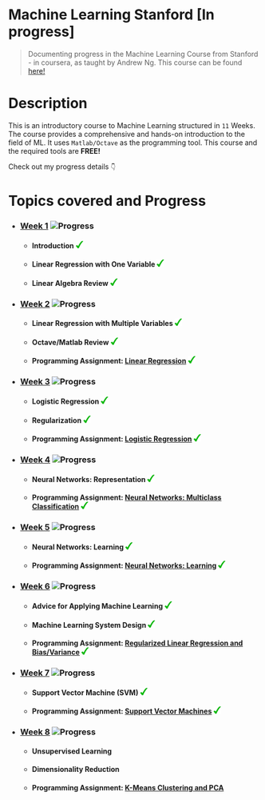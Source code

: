 # Machine Learning Stanford [In progress]
> Documenting progress in the Machine Learning Course from Stanford - in coursera, as taught by Andrew Ng. This course can be found <a href="https://www.coursera.org/learn/machine-learning/home/welcome" target="_blank">here!</a>

# Description

This is an introductory course to Machine Learning structured in ```11``` Weeks. The course provides a comprehensive and hands-on introduction to the field of ML. It uses ```Matlab/Octave``` as the programming tool. This course and the required tools are <strong>FREE!</strong>

Check out my progress details ```👇```

# Topics covered and Progress

* ### <a href="https://github.com/jeury301/ml-coursera/blob/master/lecture-notes/Week-1.pdf">Week 1</a> ![Progress](http://progressed.io/bar/100?title=Completion)  
	* #### Introduction ![](/README.MD-Resources/checked-15px.png)
  	* #### Linear Regression with One Variable ![](/README.MD-Resources/checked-15px.png)
	* #### Linear Algebra Review ![](/README.MD-Resources/checked-15px.png)

* ### <a href="https://github.com/jeury301/ml-coursera/blob/master/lecture-notes/Week-2.pdf">Week 2</a> ![Progress](http://progressed.io/bar/100?title=Completion)
	* #### Linear Regression with Multiple Variables ![](/README.MD-Resources/checked-15px.png)
	* #### Octave/Matlab Review ![](/README.MD-Resources/checked-15px.png)
  	* #### Programming Assignment: <a href="https://github.com/jeury301/ml-coursera/tree/master/programming-exercises/submissions/machine-learning-ex1/readme.md">Linear Regression</a> ![](/README.MD-Resources/checked-15px.png)

* ### <a href="https://github.com/jeury301/ml-coursera/blob/master/lecture-notes/Week-3.pdf">Week 3</a> ![Progress](http://progressed.io/bar/100?title=Completion)
	* #### Logistic Regression ![](/README.MD-Resources/checked-15px.png)
	* #### Regularization ![](/README.MD-Resources/checked-15px.png)
  	* #### Programming Assignment: <a href="https://github.com/jeury301/ml-coursera/tree/master/programming-exercises/submissions/machine-learning-ex2/readme.md">Logistic Regression</a> ![](/README.MD-Resources/checked-15px.png)

* ### <a href="https://github.com/jeury301/ml-coursera/blob/master/lecture-notes/Week-4.pdf">Week 4</a> ![Progress](http://progressed.io/bar/100?title=Completion)
	* #### Neural Networks: Representation ![](/README.MD-Resources/checked-15px.png)
	* #### Programming Assignment: <a href="https://github.com/jeury301/ml-coursera/tree/master/programming-exercises/submissions/machine-learning-ex3/readme.md">Neural Networks: Multiclass Classification</a> ![](/README.MD-Resources/checked-15px.png)
* ### <a href="https://github.com/jeury301/ml-coursera/blob/master/lecture-notes/Week-5.pdf">Week 5</a> ![Progress](http://progressed.io/bar/100?title=Completion)
	* #### Neural Networks: Learning ![](/README.MD-Resources/checked-15px.png)
	* #### Programming Assignment: <a href="https://github.com/jeury301/ml-coursera/tree/master/programming-exercises/submissions/machine-learning-ex4/readme.md">Neural Networks: Learning</a> ![](/README.MD-Resources/checked-15px.png)

* ### <a href="https://github.com/jeury301/ml-coursera/blob/master/lecture-notes/Week-6.pdf">Week 6</a> ![Progress](http://progressed.io/bar/100?title=Completion)
	* #### Advice for Applying Machine Learning ![](/README.MD-Resources/checked-15px.png)
	* #### Machine Learning System Design ![](/README.MD-Resources/checked-15px.png)
	* #### Programming Assignment: <a href="https://github.com/jeury301/ml-coursera/tree/master/programming-exercises/submissions/machine-learning-ex5/readme.md"> Regularized Linear Regression and Bias/Variance</a> ![](/README.MD-Resources/checked-15px.png)
* ### <a href="https://github.com/jeury301/ml-coursera/blob/master/lecture-notes/Week-7.pdf">Week 7</a> ![Progress](http://progressed.io/bar/100?title=Completion)
	* #### Support Vector Machine (SVM) ![](/README.MD-Resources/checked-15px.png)
	* #### Programming Assignment: <a href="https://github.com/jeury301/ml-coursera/tree/master/programming-exercises/submissions/machine-learning-ex6/readme.md"> Support Vector Machines</a> ![](/README.MD-Resources/checked-15px.png)

* ### <a href="https://github.com/jeury301/ml-coursera/blob/master/lecture-notes/Week-8.pdf">Week 8</a> ![Progress](http://progressed.io/bar/0?title=Completion)
	* #### Unsupervised Learning
	* #### Dimensionality Reduction
	* #### Programming Assignment: <a href="https://github.com/jeury301/ml-coursera/tree/master/programming-exercises/submissions/machine-learning-ex7/readme.md"> K-Means Clustering and PCA</a>
